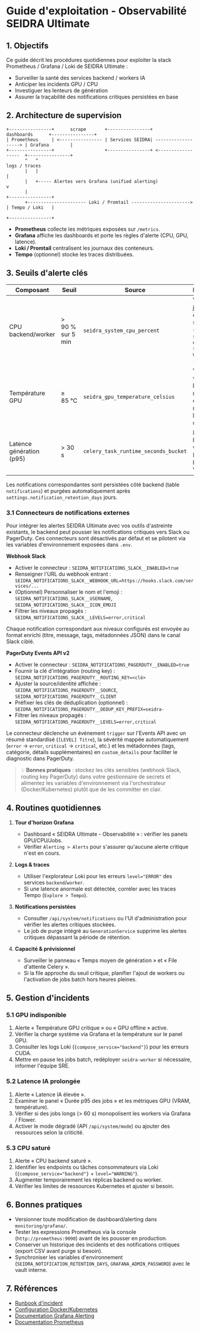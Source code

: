# Guide d'exploitation - Observabilité SEIDRA Ultimate

## 1. Objectifs

Ce guide décrit les procédures quotidiennes pour exploiter la stack Prometheus / Grafana / Loki de SEIDRA Ultimate :

- Surveiller la santé des services backend / workers IA
- Anticiper les incidents GPU / CPU
- Investiguer les lenteurs de génération
- Assurer la traçabilité des notifications critiques persistées en base

## 2. Architecture de supervision

```
+----------------+      scrape       +----------------+      dashboards      +----------------+
| Prometheus     | <---------------- | Services SEIDRA| -------------------> | Grafana        |
+----------------+                   +----------------+ <------------------  +----------------+
       ^   ^                                                          logs / traces
       |   |                                                           |
       |   +----- Alertes vers Grafana (unified alerting)              v
       |                                                              +----------------+
       +---------------------- Loki / Promtail ----------------------> | Tempo / Loki   |
                                                                      +----------------+
```

- **Prometheus** collecte les métriques exposées sur `/metrics`.
- **Grafana** affiche les dashboards et porte les règles d'alerte (CPU, GPU, latence).
- **Loki / Promtail** centralisent les journaux des conteneurs.
- **Tempo** (optionnel) stocke les traces distribuées.

## 3. Seuils d'alerte clés

| Composant | Seuil | Source | Remédiation |
|-----------|-------|--------|-------------|
| CPU backend/worker | > 90 % sur 5 min | `seidra_system_cpu_percent` | Vérifier les jobs Celery, envisager un scale-out (`kubectl scale deployment seidra-worker --replicas=3`). |
| Température GPU | ≥ 85 °C | `seidra_gpu_temperature_celsius` | Vérifier la ventilation, basculer en mode dégradé, replanifier les jobs non urgents. |
| Latence génération (p95) | > 30 s | `celery_task_runtime_seconds_bucket` | Inspecter les logs des workers via Loki, vérifier la saturation VRAM. |

Les notifications correspondantes sont persistées côté backend (table `notifications`) et purgées automatiquement après `settings.notification_retention_days` jours.

### 3.1 Connecteurs de notifications externes

Pour intégrer les alertes SEIDRA Ultimate avec vos outils d'astreinte existants, le backend peut pousser les notifications critiques vers Slack ou PagerDuty. Ces connecteurs sont désactivés par défaut et se pilotent via les variables d'environnement exposées dans `.env`.

**Webhook Slack**

- Activer le connecteur : `SEIDRA_NOTIFICATIONS_SLACK__ENABLED=true`
- Renseigner l'URL du webhook entrant : `SEIDRA_NOTIFICATIONS_SLACK__WEBHOOK_URL=https://hooks.slack.com/services/...`
- (Optionnel) Personnaliser le nom et l'emoji : `SEIDRA_NOTIFICATIONS_SLACK__USERNAME`, `SEIDRA_NOTIFICATIONS_SLACK__ICON_EMOJI`
- Filtrer les niveaux propagés : `SEIDRA_NOTIFICATIONS_SLACK__LEVELS=error,critical`

Chaque notification correspondant aux niveaux configurés est envoyée au format enrichi (titre, message, tags, métadonnées JSON) dans le canal Slack ciblé.

**PagerDuty Events API v2**

- Activer le connecteur : `SEIDRA_NOTIFICATIONS_PAGERDUTY__ENABLED=true`
- Fournir la clé d'intégration (routing key) : `SEIDRA_NOTIFICATIONS_PAGERDUTY__ROUTING_KEY=<clé>`
- Ajuster la source/identité affichée : `SEIDRA_NOTIFICATIONS_PAGERDUTY__SOURCE`, `SEIDRA_NOTIFICATIONS_PAGERDUTY__CLIENT`
- Préfixer les clés de déduplication (optionnel) : `SEIDRA_NOTIFICATIONS_PAGERDUTY__DEDUP_KEY_PREFIX=seidra-`
- Filtrer les niveaux propagés : `SEIDRA_NOTIFICATIONS_PAGERDUTY__LEVELS=error,critical`

Le connecteur déclenche un événement `trigger` sur l'Events API avec un résumé standardisé (`[LEVEL] Titre`), la sévérité mappée automatiquement (`error` → `error`, `critical` → `critical`, etc.) et les métadonnées (tags, catégorie, détails supplémentaires) en `custom_details` pour faciliter le diagnostic dans PagerDuty.

> 💡 **Bonnes pratiques** : stockez les clés sensibles (webhook Slack, routing key PagerDuty) dans votre gestionnaire de secrets et alimentez les variables d'environnement via l'orchestrateur (Docker/Kubernetes) plutôt que de les committer en clair.

## 4. Routines quotidiennes

1. **Tour d'horizon Grafana**
   - Dashboard « SEIDRA Ultimate - Observabilité » : vérifier les panels GPU/CPU/Jobs.
   - Vérifier `Alerting > Alerts` pour s'assurer qu'aucune alerte critique n'est en cours.

2. **Logs & traces**
   - Utiliser l'explorateur Loki pour les erreurs `level="ERROR"` des services `backend`/`worker`.
   - Si une latence anormale est détectée, corréler avec les traces Tempo (`Explore > Tempo`).

3. **Notifications persistées**
   - Consulter `/api/system/notifications` ou l'UI d'administration pour vérifier les alertes critiques stockées.
   - Le job de purge intégré au `GenerationService` supprime les alertes critiques dépassant la période de rétention.

4. **Capacité & prévisionnel**
   - Surveiller le panneau « Temps moyen de génération » et « File d'attente Celery ».
   - Si la file approche du seuil critique, planifier l'ajout de workers ou l'activation de jobs batch hors heures pleines.

## 5. Gestion d'incidents

### 5.1 GPU indisponible

1. Alerte « Température GPU critique » ou « GPU offline » active.
2. Vérifier la charge système via Grafana et la température sur le panel GPU.
3. Consulter les logs Loki (`{compose_service="backend"}`) pour les erreurs CUDA.
4. Mettre en pause les jobs batch, redéployer `seidra-worker` si nécessaire, informer l'équipe SRE.

### 5.2 Latence IA prolongée

1. Alerte « Latence IA élevée ».
2. Examiner le panel « Durée p95 des jobs » et les métriques GPU (VRAM, température).
3. Vérifier si des jobs longs (> 60 s) monopolisent les workers via Grafana / Flower.
4. Activer le mode dégradé (API `/api/system/mode`) ou ajouter des ressources selon la criticité.

### 5.3 CPU saturé

1. Alerte « CPU backend saturé ».
2. Identifier les endpoints ou tâches consommateurs via Loki (`{compose_service="backend"}` + `level="WARNING"`).
3. Augmenter temporairement les réplicas backend ou worker.
4. Vérifier les limites de ressources Kubernetes et ajuster si besoin.

## 6. Bonnes pratiques

- Versionner toute modification de dashboard/alerting dans `monitoring/grafana/`.
- Tester les expressions Prometheus via la console (`http://prometheus:9090`) avant de les pousser en production.
- Conserver un historique des incidents et des notifications critiques (export CSV avant purge si besoin).
- Synchroniser les variables d'environnement (`SEIDRA_NOTIFICATION_RETENTION_DAYS`, `GRAFANA_ADMIN_PASSWORD`) avec le vault interne.

## 7. Références

- [Runbook d'incident](../monitoring/runbook.md)
- [Configuration Docker/Kubernetes](../deploy/README.md)
- [Documentation Grafana Alerting](https://grafana.com/docs/grafana/latest/alerting/)
- [Documentation Prometheus](https://prometheus.io/docs/introduction/overview/)
